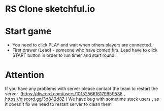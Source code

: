 # RS Clone sketchful.io 
# Start game 
  - You need to click PLAY and wait when others players are connected.
  - First drawer (Lead) - someone who have comed firs. Lead have to click START button in order to run timer and start round.
  
# Attention
If you have any problems with server please contact the team to restart the server. (https://discord.com/users/1015256616179859538 , https://discord.gg/3d842d8Z )
We have bug with sometime stuck users , as it doesn't fix we need to restart server to clean them

